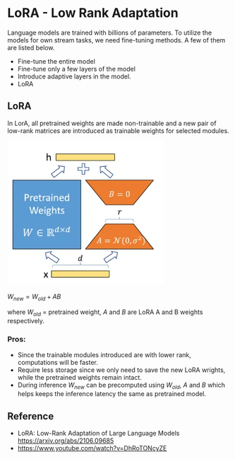 # LoRA - Low Rank Adaptation

Language models are trained with billions of parameters. To utilize the models for own stream tasks, we need fine-tuning methods. A few of them are listed below.
* Fine-tune the entire model
* Fine-tune only a few layers of the model
* Introduce adaptive layers in the model.
* LoRA

## LoRA
In LorA, all pretrained weights are made non-trainable and a new pair of low-rank matrices are introduced as trainable weights for selected modules.

![Figure 1](/features/assets/lora.png) 

$W_{new} = W_{old} + AB$

where 
$W_{old}$ = pretrained weight, $A$ and $B$ are LoRA A and B weights respectively.

### Pros:
* Since the trainable modules introduced are with lower rank, computations will be faster.
* Require less storage since we only need to save the new LoRA wrights, while the pretrained weights remain intact.
* During inference $W_{new}$ can be precomputed using $W_{old}$, $A$ and $B$ which helps keeps the inference latency the same as pretrained model.

## Reference

* LoRA: Low-Rank Adaptation of Large Language Models https://arxiv.org/abs/2106.09685
* https://www.youtube.com/watch?v=DhRoTONcyZE
